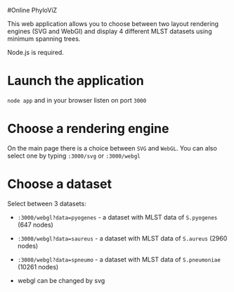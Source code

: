 #Online PhyloViZ

This web application allows you to choose between two layout rendering engines (SVG and WebGl) and display 4 different MLST datasets using minimum spanning trees.

Node.js is required.

Launch the application
======================

`node app` and in your browser listen on port `3000`

Choose a rendering engine
=========================

On the main page there is a choice between `SVG` and `WebGL`. You can also select one by typing `:3000/svg` or `:3000/webgl`

Choose a dataset
================

Select between 3 datasets:

* `:3000/webgl?data=pyogenes` - a dataset with MLST data of `S.pyogenes` (647 nodes)
* `:3000/webgl?data=saureus` - a dataset with MLST data of `S.aureus` (2960 nodes)
* `:3000/webgl?data=spneumo` - a dataset with MLST data of `S.pneumoniae` (10261 nodes)

* webgl can be changed by svg